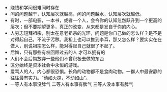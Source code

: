 - 赚钱和学问很难同时存在
- 问的问题越干，认知层次就越高，问的问题越水，认知层次就越低。
- 有时，一部电影，一本书，或者一个人，会令你的认知忽然跃升到一个更高的层次；但不要期望更多，真正的改变，从来都是发自于你的内心。
- 人穷志短拜祖宗，别太在意老祖宗的光环，问题是你自己做的怎么样？是不是对得起自己，不流于污秽。我祖上也可以推到李耳，那又怎么样？要实实在在做人，别说祖宗怎么样，能对得起自己就很了不起了。
- 后悔，只有那些有权回顾过去的人 才可以拥有的
- 人们不会后悔放弃一些他们不曾积极去做的东西
- 区分始终是资本社会中永恒的游戏。
- 爱骂人的人，内心都很恐惧。长角的动物都不是食肉动物。一群人中最安静的往往最有实力。“动如火掠，不动如山”。
- 一等人有本事没脾气 二等人有本事有脾气 三等人没本事有脾气